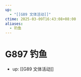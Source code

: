 ```yaml
---
up:
  - "[[G89 文体活动]]"
ctime: 2025-03-09T16:43:08+08:00
aliases:
  - 钓鱼
---
```


# G897 钓鱼

- up: [[G89 文体活动]]

